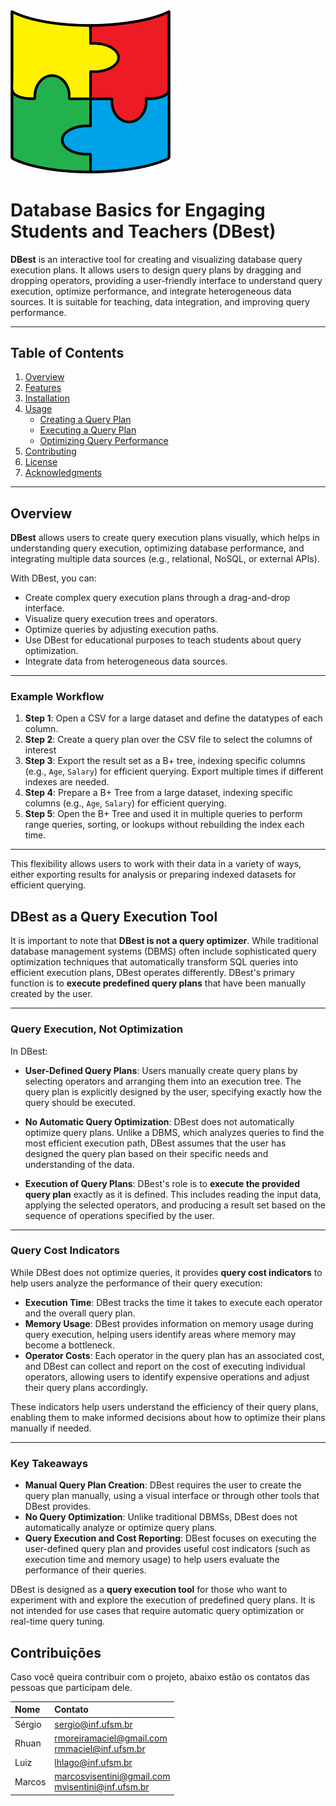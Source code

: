 <img src="./assets/images/dbest-logo2.png" alt="Logo do DBest" width="256">

# Database Basics for Engaging Students and Teachers (DBest)


**DBest** is an interactive tool for creating and visualizing database query execution plans. It allows users to design query plans by dragging and dropping operators, providing a user-friendly interface to understand query execution, optimize performance, and integrate heterogeneous data sources. It is suitable for teaching, data integration, and improving query performance.

---

## Table of Contents

1. [Overview](#overview)
2. [Features](#features)
3. [Installation](#installation)
4. [Usage](#usage)
   - [Creating a Query Plan](#creating-a-query-plan)
   - [Executing a Query Plan](#executing-a-query-plan)
   - [Optimizing Query Performance](#optimizing-query-performance)
5. [Contributing](#contributing)
6. [License](#license)
7. [Acknowledgments](#acknowledgments)

---

## Overview

**DBest** allows users to create query execution plans visually, which helps in understanding query execution, optimizing database performance, and integrating multiple data sources (e.g., relational, NoSQL, or external APIs).

With DBest, you can:
- Create complex query execution plans through a drag-and-drop interface.
- Visualize query execution trees and operators.
- Optimize queries by adjusting execution paths.
- Use DBest for educational purposes to teach students about query optimization.
- Integrate data from heterogeneous data sources.

---



### Example Workflow
1. **Step 1**: Open a CSV for a large dataset and define the datatypes of each column.
2. **Step 2**: Create a query plan over the CSV file to select the columns of interest
3. **Step 3**: Export the result set as a B+ tree, indexing specific columns (e.g., `Age`, `Salary`) for efficient querying. Export multiple times if different indexes are needed.
1. **Step 4**: Prepare a B+ Tree from a large dataset, indexing specific columns (e.g., `Age`, `Salary`) for efficient querying.
2. **Step 5**: Open the B+ Tree and used it in multiple queries to perform range queries, sorting, or lookups without rebuilding the index each time.


---

This flexibility allows users to work with their data in a variety of ways, either exporting results for analysis or preparing indexed datasets for efficient querying.




## DBest as a Query Execution Tool

It is important to note that **DBest is not a query optimizer**. While traditional database management systems (DBMS) often include sophisticated query optimization techniques that automatically transform SQL queries into efficient execution plans, DBest operates differently. DBest's primary function is to **execute predefined query plans** that have been manually created by the user.

---

### Query Execution, Not Optimization

In DBest:

- **User-Defined Query Plans**: Users manually create query plans by selecting operators and arranging them into an execution tree. The query plan is explicitly designed by the user, specifying exactly how the query should be executed.
  
- **No Automatic Query Optimization**: DBest does not automatically optimize query plans. Unlike a DBMS, which analyzes queries to find the most efficient execution path, DBest assumes that the user has designed the query plan based on their specific needs and understanding of the data. 

- **Execution of Query Plans**: DBest's role is to **execute the provided query plan** exactly as it is defined. This includes reading the input data, applying the selected operators, and producing a result set based on the sequence of operations specified by the user.

---

### Query Cost Indicators

While DBest does not optimize queries, it provides **query cost indicators** to help users analyze the performance of their query execution:

- **Execution Time**: DBest tracks the time it takes to execute each operator and the overall query plan.
- **Memory Usage**: DBest provides information on memory usage during query execution, helping users identify areas where memory may become a bottleneck.
- **Operator Costs**: Each operator in the query plan has an associated cost, and DBest can collect and report on the cost of executing individual operators, allowing users to identify expensive operations and adjust their query plans accordingly.

These indicators help users understand the efficiency of their query plans, enabling them to make informed decisions about how to optimize their plans manually if needed.

---

### Key Takeaways

- **Manual Query Plan Creation**: DBest requires the user to create the query plan manually, using a visual interface or through other tools that DBest provides.
- **No Query Optimization**: Unlike traditional DBMSs, DBest does not automatically analyze or optimize query plans.
- **Query Execution and Cost Reporting**: DBest focuses on executing the user-defined query plan and provides useful cost indicators (such as execution time and memory usage) to help users evaluate the performance of their queries.

DBest is designed as a **query execution tool** for those who want to experiment with and explore the execution of predefined query plans. It is not intended for use cases that require automatic query optimization or real-time query tuning.




## Contribuições

Caso você queira contribuir com o projeto, abaixo estão os contatos das pessoas que participam dele.

| Nome   | Contato                                                                                           |
| :----- | :------------------------------------------------------------------------------------------------ |
| Sérgio | [sergio@inf.ufsm.br][email-inf-sergio]                                                            |
| Rhuan  | [rmoreiramaciel@gmail.com][email-pessoal-rhuan] <br> [rmmaciel@inf.ufsm.br][email-inf-rhuan]      |
| Luiz   | [lhlago@inf.ufsm.br][email-inf-luiz]                                                              |
| Marcos | [marcosvisentini@gmail.com][email-pessoal-marcos] <br> [mvisentini@inf.ufsm.br][email-inf-marcos] |

<!-- Links -->

[sgbd]:                 <https://pt.wikipedia.org/wiki/Sistema_de_gerenciamento_de_banco_de_dados> "Sistema Gerenciador de Banco de Dados"
[algebra-relacional]:   <https://pt.wikipedia.org/wiki/%C3%81lgebra_relacional>                    "Álgebra relacional"
[fyi-database]:         <https://github.com/crazynds/FyiDatabase-Java>                             "For Your Information Database (FYI Database)"
[antlr4]:               <https://github.com/antlr/antlr4>                                          "ANTLR4"
[jgraphx]:              <https://github.com/vlsi/jgraphx-publish>                                  "JGraphX"
[data-faker]:           <https://github.com/datafaker-net/datafaker>                               "Data Faker"
[email-inf-sergio]:     <mailto:sergio@inf.ufsm.br>                                                "E-mail da informática do Sérgio"
[email-pessoal-rhuan]:  <mailto:rmoreiramaciel@gmail.com>                                          "E-mail pessoal do Rhuan"
[email-inf-rhuan]:      <mailto:rmmaciel@inf.ufsm.br>                                              "E-mail da informática do Rhuan"
[email-inf-luiz]:       <mailto:lhlago@inf.ufsm.br>                                                "E-mail da informática do Luiz"
[email-pessoal-marcos]: <mailto:marcosvisentini@gmail.com>                                         "E-mail pessoal do Marcos"
[email-inf-marcos]:     <mailto:mvisentini@inf.ufsm.br>                                            "E-mail da informática do Marcos"
